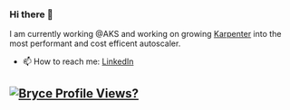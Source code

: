 
### Hi there 👋
I am currently working @AKS and working on growing [Karpenter](https://github.com/Azure/karpenter) into the most performant and cost efficent autoscaler. 
- 📫 How to reach me: [LinkedIn](https://www.linkedin.com/in/bsoghigian/)

[![Bryce Profile Views?](https://u8views.com/api/v1/github/profiles/5650611/views/day-week-month-total-count.svg)](https://u8views.com/github/Bryce-Soghigian) 
---

